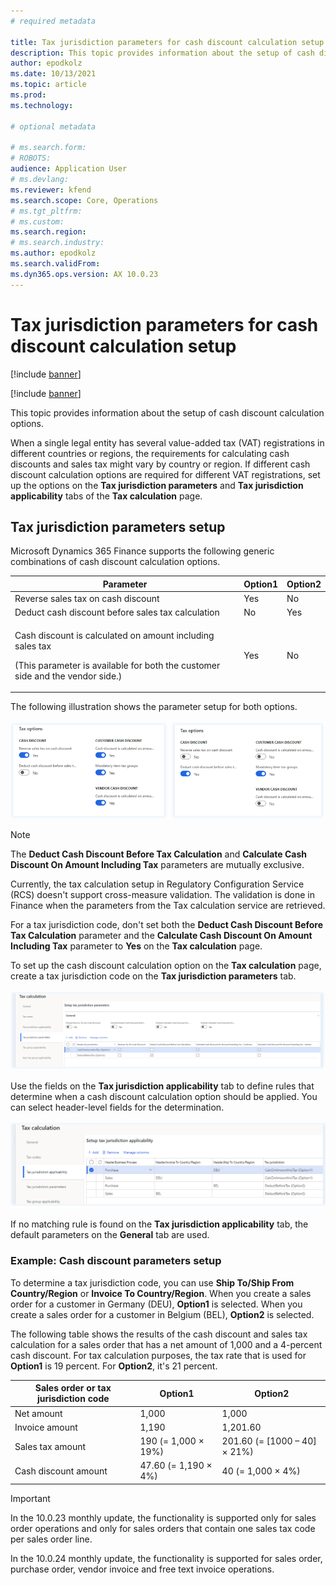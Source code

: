 ```yaml
---
# required metadata

title: Tax jurisdiction parameters for cash discount calculation setup
description: This topic provides information about the setup of cash discount calculation options.
author: epodkolz
ms.date: 10/13/2021
ms.topic: article
ms.prod: 
ms.technology: 

# optional metadata

# ms.search.form: 
# ROBOTS: 
audience: Application User
# ms.devlang: 
ms.reviewer: kfend
ms.search.scope: Core, Operations
# ms.tgt_pltfrm: 
# ms.custom: 
ms.search.region:
# ms.search.industry: 
ms.author: epodkolz
ms.search.validFrom:
ms.dyn365.ops.version: AX 10.0.23
---
```


# Tax jurisdiction parameters for cash discount calculation setup

[!include [banner](../includes/banner.md)]

[!include [banner](../includes/preview-banner.md)]

This topic provides information about the setup of cash discount calculation options.

When a single legal entity has several value-added tax (VAT) registrations in different countries or regions, the requirements for calculating cash discounts and sales tax might vary by country or region. If different cash discount calculation options are required for different VAT registrations, set up the options on the **Tax jurisdiction parameters** and **Tax jurisdiction applicability** tabs of the **Tax calculation** page.

## Tax jurisdiction parameters setup

Microsoft Dynamics 365 Finance supports the following generic combinations of cash discount calculation options.

| Parameter | Option1 | Option2 |
|---|---|---|
| Reverse sales tax on cash discount | Yes | No |
| Deduct cash discount before sales tax calculation | No | Yes |
| <p>Cash discount is calculated on amount including sales tax</p><p>(This parameter is available for both the customer side and the vendor side.)</p> | Yes | No |

The following illustration shows the parameter setup for both options.

![Cash discount options on the Tax jurisdiction parameters tab of the Tax calculation page.](media/TaxJurisdictionCashDisc_01.png)

> [!NOTE]
> The **Deduct Cash Discount Before Tax Calculation** and **Calculate Cash Discount On Amount Including Tax** parameters are mutually exclusive.
>
> Currently, the tax calculation setup in Regulatory Configuration Service (RCS) doesn't support cross-measure validation. The validation is done in Finance when the parameters from the Tax calculation service are retrieved.
> 
> For a tax jurisdiction code, don't set both the **Deduct Cash Discount Before Tax Calculation** parameter and the **Calculate Cash Discount On Amount Including Tax** parameter to **Yes** on the **Tax calculation** page.

To set up the cash discount calculation option on the **Tax calculation** page, create a tax jurisdiction code on the **Tax jurisdiction parameters** tab.

![Tax jurisdiction parameters tab on the Tax calculation page.](media/TaxJurisdictionCashDisc_02.png)

Use the fields on the **Tax jurisdiction applicability** tab to define rules that determine when a cash discount calculation option should be applied. You can select header-level fields for the determination.

![Tax jurisdiction applicability tab on the Tax calculation page.](media/TaxJurisdictionCashDisc_03.png)

If no matching rule is found on the **Tax jurisdiction applicability** tab, the default parameters on the **General** tab are used.

### Example: Cash discount parameters setup

To determine a tax jurisdiction code, you can use **Ship To/Ship From Country/Region** or **Invoice To Country/Region**. When you create a sales order for a customer in Germany (DEU), **Option1** is selected. When you create a sales order for a customer in Belgium (BEL), **Option2** is selected.

The following table shows the results of the cash discount and sales tax calculation for a sales order that has a net amount of 1,000 and a 4-percent cash discount. For tax calculation purposes, the tax rate that is used for **Option1** is 19 percent. For **Option2**, it's 21 percent.

| Sales order or tax jurisdiction code | Option1 | Option2 |
|---|---|---|
| Net amount | 1,000 | 1,000 |
| Invoice amount | 1,190 | 1,201.60 |
| Sales tax amount | 190 (= 1,000 × 19%) | 201.60 (= \[1000 – 40\] × 21%) |
| Cash discount amount | 47.60 (= 1,190 × 4%) | 40 (= 1,000 × 4%) |

> [!IMPORTANT]
> In the 10.0.23 monthly update, the functionality is supported only for sales order operations and only for sales orders that contain one sales tax code per sales order line.
> 
> In the 10.0.24 monthly update, the functionality is supported for sales order, purchase order, vendor invoice and free text invoice operations.
